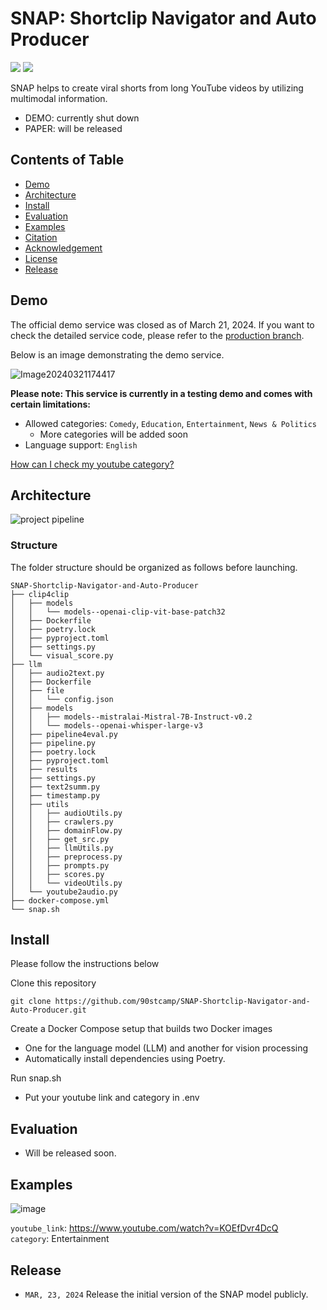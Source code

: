# SNAP: Shortclip Navigator and Auto Producer

<a href=''><img src='https://img.shields.io/badge/Project-Demo-violet'></a>
<a href=''><img src='https://img.shields.io/badge/Paper-Arxiv-red'></a>



SNAP helps to create viral shorts from long YouTube videos by utilizing multimodal information.

- DEMO: currently shut down
- PAPER: will be released


## Contents of Table
- [Demo](#demo)
- [Architecture](#architecture)
- [Install](#install)
- [Evaluation](#evaluation)
- [Examples](#examples)
- [Citation](#citation)
- [Acknowledgement](#acknowledgement)
- [License](#license)
- [Release](#release)

## Demo
The official demo service was closed as of March 21, 2024. If you want to check the detailed service code, please refer to the [production branch](https://github.com/90stcamp/SNAP-Shortclip-Navigator-and-Auto-Producer/tree/production).

Below is an image demonstrating the demo service.

![Image20240321174417](https://github.com/90stcamp/SNAP-Shortclip-Navigator-and-Auto-Producer/assets/71856506/519e4933-99fc-42d5-b419-60c0b385d2bc)

**Please note: This service is currently in a testing demo and comes with certain limitations:** <br>
- Allowed categories: `Comedy`, `Education`, `Entertainment`, `News & Politics`
    - More categories will be added soon <br>
- Language support: `English` <br>

[How can I check my youtube category?](https://techpostplus.com/how-to-find-youtube-video-category)

## Architecture

![project pipeline](https://github.com/90stcamp/SNAP-Shortclip-Navigator-and-Auto-Producer/assets/71856506/de62d2a1-4a39-44e7-ae72-d482052a269c)


### Structure
The folder structure should be organized as follows before launching.

```shell
SNAP-Shortclip-Navigator-and-Auto-Producer
├── clip4clip
│   ├── models
│   │   └── models--openai-clip-vit-base-patch32
│   ├── Dockerfile
│   ├── poetry.lock
│   ├── pyproject.toml
│   ├── settings.py
│   └── visual_score.py
├── llm
│   ├── audio2text.py
│   ├── Dockerfile
│   ├── file
│   │   └── config.json
│   ├── models
│   │   ├── models--mistralai-Mistral-7B-Instruct-v0.2
│   │   └── models--openai-whisper-large-v3
│   ├── pipeline4eval.py
│   ├── pipeline.py
│   ├── poetry.lock
│   ├── pyproject.toml
│   ├── results
│   ├── settings.py
│   ├── text2summ.py
│   ├── timestamp.py
│   ├── utils
│   │   ├── audioUtils.py
│   │   ├── crawlers.py
│   │   ├── domainFlow.py
│   │   ├── get_src.py
│   │   ├── llmUtils.py
│   │   ├── preprocess.py
│   │   ├── prompts.py
│   │   ├── scores.py
│   │   └── videoUtils.py
│   └── youtube2audio.py
├── docker-compose.yml
└── snap.sh
```

## Install

Please follow the instructions below

Clone this repository
```shell
git clone https://github.com/90stcamp/SNAP-Shortclip-Navigator-and-Auto-Producer.git
```

Create a Docker Compose setup that builds two Docker images <br>
- One for the language model (LLM) and another for vision processing
- Automatically install dependencies using Poetry.

Run snap.sh <br>
- Put your youtube link and category in .env <br>



## Evaluation
- Will be released soon.

## Examples

![image](https://github.com/90stcamp/SNAP-Shortclip-Navigator-and-Auto-Producer/assets/71856506/a55e59d3-1e1b-4e31-9551-f81c921ee6c0)

`youtube_link`: https://www.youtube.com/watch?v=KOEfDvr4DcQ <br>
`category`: Entertainment

## Release
- `MAR, 23, 2024` Release the initial version of the SNAP model publicly.
